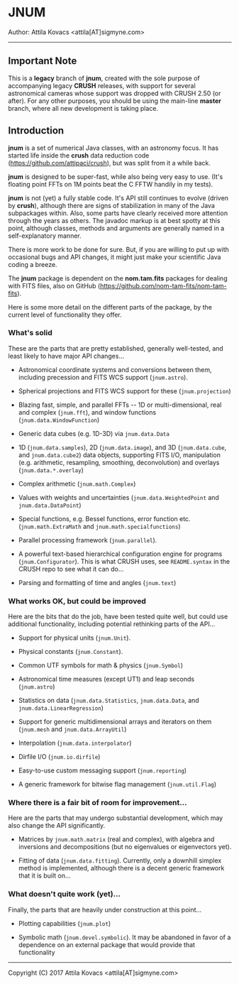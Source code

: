 # JNUM

Author: Attila Kovacs <attila[AT]sigmyne.com>


---------------------------------------------------------------------------

## Important Note

This is a **legacy** branch of **jnum**, created with the sole purpose of 
accompanying legacy **CRUSH** releases, with support for several astronomical
cameras whose support was dropped with CRUSH 2.50 (or after). For any other
purposes, you should be using the main-line **master** branch, where all new
development is taking place.


## Introduction

**jnum** is a set of numerical Java classes, with an astronomy focus. It has
started life inside the **crush** data reduction code 
(https://github.com/attipaci/crush), but was split from it a while back.

**jnum** is designed to be super-fast, while also being very easy to use.
(It's floating point FFTs on 1M points beat the C FFTW handily in my tests).

**jnum** is not (yet) a fully stable code. It's API still continues to evolve
(driven by **crush**), although there are signs of stabilization in many of 
the Java subpackages within. Also, some parts have clearly received more 
attention through the years as others. The javadoc markup is at best spotty at 
this point, although classes, methods and arguments are generally named in a 
self-explanatory manner. 

There is more work to be done for sure. But, if you are willing to put up with 
occasional bugs and API changes, it might just make your scientific Java 
coding a breeze.

The **jnum** package is dependent on the **nom.tam.fits** packages for
dealing with FITS files, also on GitHub 
(https://github.com/nom-tam-fits/nom-tam-fits). 

Here is some more detail on the different parts of the package, by the 
current level of functionality they offer.


### What's solid

These are the parts that are pretty established, generally well-tested, and
least likely to have major API changes...

 * Astronomical coordinate systems and conversions between them, including 
   precession and FITS WCS support (`jnum.astro`).

 * Spherical projections and FITS WCS support for these (`jnum.projection`)

 * Blazing fast, simple, and parallel FFTs -- 1D or multi-dimensional, real
   and complex (`jnum.fft`), and window functions (`jnum.data.WindowFunction`)

 * Generic data cubes (e.g. 1D-3D) via `jnum.data.Data`

 * 1D (`jnum.data.samples`), 2D (`jnum.data.image`), and 3D (`jnum.data.cube`,
   and `jnum.data.cube2`) data objects, supporting FITS I/O, 
   manipulation (e.g. arithmetic, resampling, smoothing, deconvolution) and 
   overlays (`jnum.data.*.overlay`)

 * Complex arithmetic (`jnum.math.Complex`)

 * Values with weights and uncertainties (`jnum.data.WeightedPoint` and
   `jnum.data.DataPoint`)

 * Special functions, e.g. Bessel functions, error function etc. 
   (`jnum.math.ExtraMath` and `jnum.math.specialfunctions`)

 * Parallel processing framework (`jnum.parallel`).

 * A powerful text-based hierarchical configuration engine for programs
   (`jnum.Configurator`). This is what CRUSH uses, see `README.syntax` in
   the CRUSH repo to see what it can do...

 * Parsing and formatting of time and angles (`jnum.text`)



### What works OK, but could be improved

Here are the bits that do the job, have been tested quite well, but could
use additional functionality, including potential rethinking parts of the 
API...


 * Support for physical units (`jnum.Unit`).

 * Physical constants (`jnum.Constant`).

 * Common UTF symbols for math & physics (`jnum.Symbol`)

 * Astronomical time measures (except UT1) and leap seconds (`jnum.astro`)

 * Statistics on data (`jnum.data.Statistics`, `jnum.data.Data`, and
   `jnum.data.LinearRegression`)

 * Support for generic multidimensional arrays and iterators on them
   (`jnum.mesh` and `jnum.data.ArrayUtil`)

 * Interpolation (`jnum.data.interpolator`)

 * Dirfile I/O (`jnum.io.dirfile`)

 * Easy-to-use custom messaging support (`jnum.reporting`)

 * A generic framework for bitwise flag management (`jnum.util.Flag`)



### Where there is a fair bit of room for improvement...

Here are the parts that may undergo substantial development, which may 
also change the API significantly.


 * Matrices by `jnum.math.matrix` (real and complex), with algebra and 
   inversions and decompositions (but no eigenvalues or eigenvectors yet).

 * Fitting of data (`jnum.data.fitting`). Currently, only a downhill simplex
   method is implemented, although there is a decent generic framework that
   it is built on...



### What doesn't quite work (yet)...

Finally, the parts that are heavily under construction at this point...

 * Plotting capabilities (`jnum.plot`)

 * Symbolic math (`jnum.devel.symbolic`). It may be abandoned in favor
   of a dependence on an external package that would provide that 
   functionality

-----------------------------------------------------------------------------

Copyright (C) 2017 Attila Kovacs <attila[AT]sigmyne.com>
